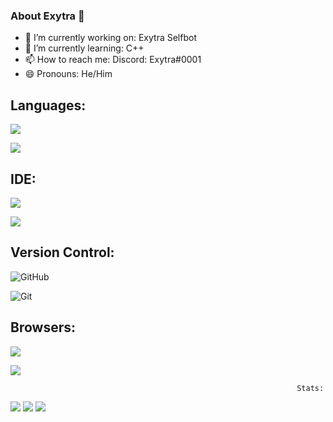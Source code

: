 ### About Exytra 👋

- 🔭 I’m currently working on: Exytra Selfbot
- 🌱 I’m currently learning: C++
- 📫 How to reach me: Discord: Exytra#0001
- 😄 Pronouns: He/Him


  
##                                                                    Languages:
<p><img align="middle" src=https://img.shields.io/badge/Python-FFD43B?style=for-the-badge&logo=python&logoColor=darkgreen /> 
<p<imgalign="middle"src=https://img.shields.io/badge/Java-ED8B00?style=for-the-badge&logo=java&logoColor=white-FFD43B?style=for-the-badge&logo=python&logoColor=darkgreen/>  
<p><img align="middle" src=https://img.shields.io/badge/Lua-2C2D72?style=for-the-badge&logo=lua&logoColor=white-FFD43B?style=for-the-badge&logo=python&logoColor=darkgreen />

  
##                                                                    IDE:
<p><img align="center" src=https://img.shields.io/badge/Visual_Studio_Code-0078D4?style=for-the-badge&logo=visual%20studio%20code&logoColor=white />
<p><img align="center" src=https://img.shields.io/badge/IntelliJIDEA-000000.svg?style=for-the-badge&logo=intellij-idea&logoColor=white />


##                                                                    Version Control:
![GitHub](https://img.shields.io/badge/github-%23121011.svg?style=for-the-badge&logo=github&logoColor=white)
  
![Git](https://img.shields.io/badge/git-%23F05033.svg?style=for-the-badge&logo=git&logoColor=white)
  

##                                                                    Browsers:
<p><img align="center" src=https://img.shields.io/badge/Google_chrome-4285F4?style=for-the-badge&logo=Google-chrome&logoColor=white />
<p><img align="center" src=https://img.shields.io/badge/Brave-FF1B2D?style=for-the-badge&logo=Brave&logoColor=white />
  
 
                                                                    Stats:
![](https://github-readme-stats.vercel.app/api?username=Exytra&theme=tokyonight)
![](https://github-profile-summary-cards.vercel.app/api/cards/stats?username=Exytra&theme=monokai) ![](https://github-profile-summary-cards.vercel.app/api/cards/repos-per-language?username=Exytra&theme=monokai)

